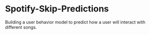 # Spotify-Skip-Predictions
Building a user behavior model to predict how a user will interact with different songs.
